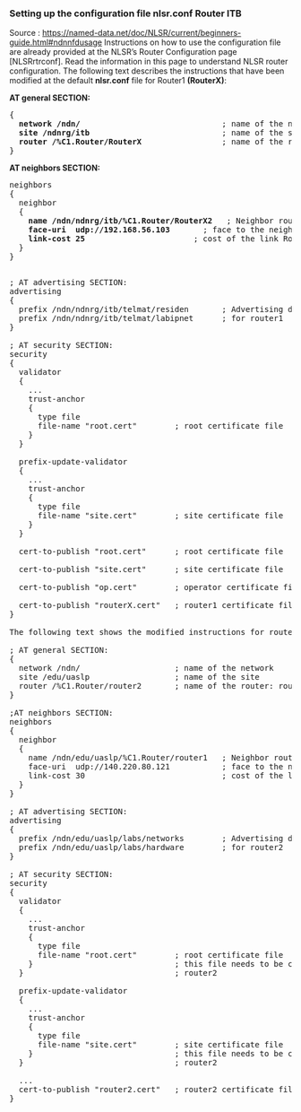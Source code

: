 ### Setting up the configuration file <b>nlsr.conf</b> Router ITB

Source : https://named-data.net/doc/NLSR/current/beginners-guide.html#ndnnfdusage
Instructions on how to use the configuration file are already provided at the NLSR’s Router Configuration page [NLSRrtrconf]. Read the information in this page to understand NLSR router configuration. The following text describes the instructions that have been modified at the default <b>nlsr.conf</b> file for Router1 <b>(RouterX)</b>:


<b>AT general SECTION:</b>
<pre>
{
  <b>network /ndn/</b>                              ; name of the network ITB
  <b>site /ndnrg/itb</b>                            ; name of the site ITB
  <b>router /%C1.Router/RouterX</b>                 ; name of the router: router1-ITB
}
</pre>


<b>AT neighbors SECTION:</b>
<pre>
neighbors
{
  neighbor
  {
    <b>name /ndn/ndnrg/itb/%C1.Router/RouterX2</b>   ; Neighbor router: router2-UTI
    <b>face-uri  udp://192.168.56.103</b>	    ; face to the neighbor (IP Router UTI)
    <b>link-cost 25</b>                       ; cost of the link Router UTI
  }
}

</pre>

<pre>
; AT advertising SECTION:
advertising
{
  prefix /ndn/ndnrg/itb/telmat/residen       ; Advertising destinations
  prefix /ndn/ndnrg/itb/telmat/labipnet      ; for router1
}

; AT security SECTION:
security
{
  validator
  {
    ...
    trust-anchor
    {
      type file
      file-name "root.cert"        ; root certificate file
    }
  }

  prefix-update-validator
  {
    ...
    trust-anchor
    {
      type file
      file-name "site.cert"        ; site certificate file
    }
  }

  cert-to-publish "root.cert"      ; root certificate file

  cert-to-publish "site.cert"      ; site certificate file

  cert-to-publish "op.cert"        ; operator certificate file

  cert-to-publish "routerX.cert"   ; router1 certificate file
}

The following text shows the modified instructions for router2:

; AT general SECTION:
{
  network /ndn/                    ; name of the network
  site /edu/uaslp                  ; name of the site
  router /%C1.Router/router2       ; name of the router: router2
}

;AT neighbors SECTION:
neighbors
{
  neighbor
  {
    name /ndn/edu/uaslp/%C1.Router/router1   ; Neighbor router: router1
    face-uri  udp://140.220.80.121           ; face to the neighbor
    link-cost 30                             ; cost of the link
  }
}

; AT advertising SECTION:
advertising
{
  prefix /ndn/edu/uaslp/labs/networks        ; Advertising destinations
  prefix /ndn/edu/uaslp/labs/hardware        ; for router2
}

; AT security SECTION:
security
{
  validator
  {
    ...
    trust-anchor
    {
      type file
      file-name "root.cert"        ; root certificate file
    }                              ; this file needs to be copied to
  }                                ; router2

  prefix-update-validator
  {
    ...
    trust-anchor
    {
      type file
      file-name "site.cert"        ; site certificate file
    }                              ; this file needs to be copied to
  }                                ; router2

  ...
  cert-to-publish "router2.cert"   ; router2 certificate file
}


</pre>
